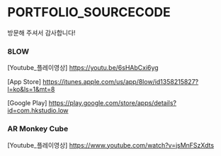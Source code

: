 # PORTFOLIO_SOURCECODE

방문해 주셔서 감사합니다!


### 8LOW

[Youtube_플레이영상]
https://youtu.be/6sHAbCxi6yg

[App Store]
https://itunes.apple.com/us/app/8low/id1358215827?l=ko&ls=1&mt=8

[Google Play]
https://play.google.com/store/apps/details?id=com.hkstudio.low


### AR Monkey Cube

[Youtube_플레이영상]
https://www.youtube.com/watch?v=jsMnFSzXdts
